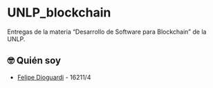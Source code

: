 # UNLP_blockchain

Entregas de la materia “Desarrollo de Software para Blockchain” de la UNLP.

## :nerd_face: Quién soy

- [Felipe Dioguardi](https://github.com/fdioguardi) - 16211/4
